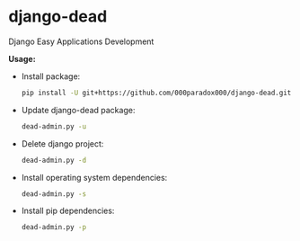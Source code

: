 # django-dead
Django Easy Applications Development

**Usage:**

* Install package:
    ```bash
    pip install -U git+https://github.com/000paradox000/django-dead.git
    ```
  
* Update django-dead package:
    ```bash
    dead-admin.py -u
    ```

* Delete django project:
    ```bash
    dead-admin.py -d
    ```

* Install operating system dependencies:
    ```bash
    dead-admin.py -s
    ```

* Install pip dependencies:
    ```bash
    dead-admin.py -p
    ```
